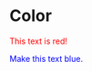 
# Color

<font color="red">This text is red!</font>

<p style="color:blue">Make this text blue.</p>

